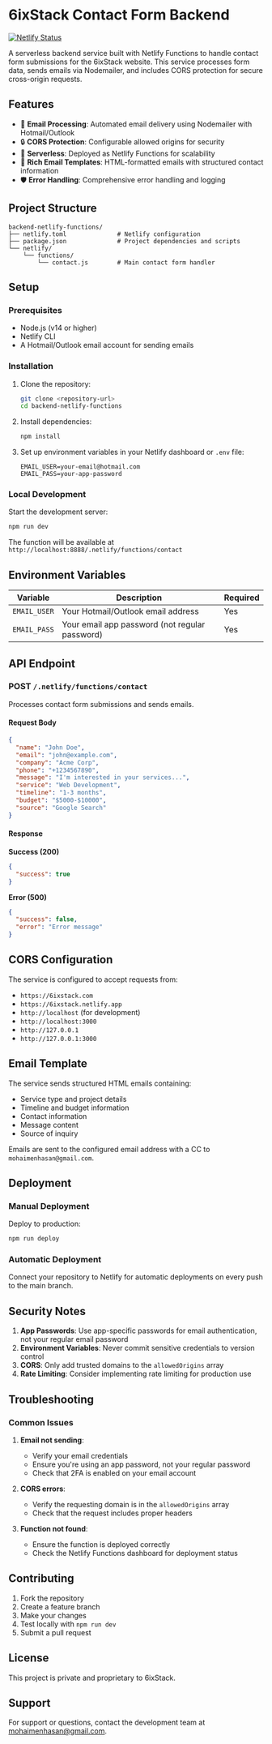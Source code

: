 # 6ixStack Contact Form Backend

[![Netlify Status](https://api.netlify.com/api/v1/badges/903247fa-05d1-4feb-9614-45126341e140/deploy-status)](https://app.netlify.com/projects/6ixstackbackend/deploys)

A serverless backend service built with Netlify Functions to handle contact form submissions for the 6ixStack website. This service processes form data, sends emails via Nodemailer, and includes CORS protection for secure cross-origin requests.

## Features

- 📧 **Email Processing**: Automated email delivery using Nodemailer with Hotmail/Outlook
- 🔒 **CORS Protection**: Configurable allowed origins for security
- 🚀 **Serverless**: Deployed as Netlify Functions for scalability
- 📝 **Rich Email Templates**: HTML-formatted emails with structured contact information
- 🛡️ **Error Handling**: Comprehensive error handling and logging

## Project Structure

```
backend-netlify-functions/
├── netlify.toml              # Netlify configuration
├── package.json              # Project dependencies and scripts
└── netlify/
    └── functions/
        └── contact.js        # Main contact form handler
```

## Setup

### Prerequisites

- Node.js (v14 or higher)
- Netlify CLI
- A Hotmail/Outlook email account for sending emails

### Installation

1. Clone the repository:
   ```bash
   git clone <repository-url>
   cd backend-netlify-functions
   ```

2. Install dependencies:
   ```bash
   npm install
   ```

3. Set up environment variables in your Netlify dashboard or `.env` file:
   ```
   EMAIL_USER=your-email@hotmail.com
   EMAIL_PASS=your-app-password
   ```

### Local Development

Start the development server:
```bash
npm run dev
```

The function will be available at `http://localhost:8888/.netlify/functions/contact`

## Environment Variables

| Variable | Description | Required |
|----------|-------------|----------|
| `EMAIL_USER` | Your Hotmail/Outlook email address | Yes |
| `EMAIL_PASS` | Your email app password (not regular password) | Yes |

## API Endpoint

### POST `/.netlify/functions/contact`

Processes contact form submissions and sends emails.

#### Request Body

```json
{
  "name": "John Doe",
  "email": "john@example.com",
  "company": "Acme Corp",
  "phone": "+1234567890",
  "message": "I'm interested in your services...",
  "service": "Web Development",
  "timeline": "1-3 months",
  "budget": "$5000-$10000",
  "source": "Google Search"
}
```

#### Response

**Success (200)**
```json
{
  "success": true
}
```

**Error (500)**
```json
{
  "success": false,
  "error": "Error message"
}
```

## CORS Configuration

The service is configured to accept requests from:
- `https://6ixstack.com`
- `https://6ixstack.netlify.app`
- `http://localhost` (for development)
- `http://localhost:3000`
- `http://127.0.0.1`
- `http://127.0.0.1:3000`

## Email Template

The service sends structured HTML emails containing:
- Service type and project details
- Timeline and budget information
- Contact information
- Message content
- Source of inquiry

Emails are sent to the configured email address with a CC to `mohaimenhasan@gmail.com`.

## Deployment

### Manual Deployment

Deploy to production:
```bash
npm run deploy
```

### Automatic Deployment

Connect your repository to Netlify for automatic deployments on every push to the main branch.

## Security Notes

1. **App Passwords**: Use app-specific passwords for email authentication, not your regular email password
2. **Environment Variables**: Never commit sensitive credentials to version control
3. **CORS**: Only add trusted domains to the `allowedOrigins` array
4. **Rate Limiting**: Consider implementing rate limiting for production use

## Troubleshooting

### Common Issues

1. **Email not sending**: 
   - Verify your email credentials
   - Ensure you're using an app password, not your regular password
   - Check that 2FA is enabled on your email account

2. **CORS errors**:
   - Verify the requesting domain is in the `allowedOrigins` array
   - Check that the request includes proper headers

3. **Function not found**:
   - Ensure the function is deployed correctly
   - Check the Netlify Functions dashboard for deployment status

## Contributing

1. Fork the repository
2. Create a feature branch
3. Make your changes
4. Test locally with `npm run dev`
5. Submit a pull request

## License

This project is private and proprietary to 6ixStack.

## Support

For support or questions, contact the development team at mohaimenhasan@gmail.com.
